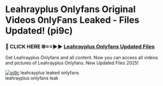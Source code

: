 # Leahrayplus Onlyfans Original Videos 0nlyFans Leaked - Files Updated! (pi9c)

<h3>🔴 CLICK HERE 🌐==►► <a href="https://tinyurl.com/2jnfzry5" rel="nofollow">Leahrayplus Onlyfans Updated Files</a></h3>

Get Leahrayplus Onlyfans and all content. Now you can access all videos and pictures of Leahrayplus Onlyfans. New Updated Files 2025!

[![pi9c](https://i.imgur.com/GyGTBgg.gif)](https://tinyurl.com/2jnfzry5)
leahrayplus leaked onlyfans<br>
leahrayplus onlyfans leak